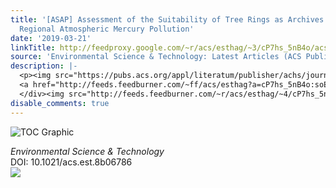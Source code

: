 ```yaml
---
title: '[ASAP] Assessment of the Suitability of Tree Rings as Archives of Global and
  Regional Atmospheric Mercury Pollution'
date: '2019-03-21'
linkTitle: http://feedproxy.google.com/~r/acs/esthag/~3/cP7hs_5nB4o/acs.est.8b06786
source: 'Environmental Science & Technology: Latest Articles (ACS Publications)'
description: |-
  <p><img src="https://pubs.acs.org/appl/literatum/publisher/achs/journals/content/esthag/0/esthag.ahead-of-print/acs.est.8b06786/20190321/images/medium/es-2018-06786x_0006.gif" alt="TOC Graphic"/></p><div><cite>Environmental Science & Technology</cite></div><div>DOI: 10.1021/acs.est.8b06786</div><div class="feedflare">
  <a href="http://feeds.feedburner.com/~ff/acs/esthag?a=cP7hs_5nB4o:soEmgzUfZJw:yIl2AUoC8zA"><img src="http://feeds.feedburner.com/~ff/acs/esthag?d=yIl2AUoC8zA" border="0"></img></a>
  </div><img src="http://feeds.feedburner.com/~r/acs/esthag/~4/cP7hs_5nB4o" height="1" width="1" ...
disable_comments: true
---
```

<p><img src="https://pubs.acs.org/appl/literatum/publisher/achs/journals/content/esthag/0/esthag.ahead-of-print/acs.est.8b06786/20190321/images/medium/es-2018-06786x_0006.gif" alt="TOC Graphic"/></p><div><cite>Environmental Science & Technology</cite></div><div>DOI: 10.1021/acs.est.8b06786</div><div class="feedflare">
<a href="http://feeds.feedburner.com/~ff/acs/esthag?a=cP7hs_5nB4o:soEmgzUfZJw:yIl2AUoC8zA"><img src="http://feeds.feedburner.com/~ff/acs/esthag?d=yIl2AUoC8zA" border="0"></img></a>
</div><img src="http://feeds.feedburner.com/~r/acs/esthag/~4/cP7hs_5nB4o" height="1" width="1" ...